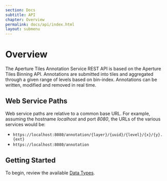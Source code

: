 ```yaml
---
section: Docs
subtitle: API
chapter: Overview
permalink: docs/api/index.html
layout: submenu
---
```


# Overview

The Aperture Tiles Annotation Service REST API is based on the Aperture Tiles Binning API. Annotations are submitted into tiles and aggregated through a given range of levels based on bin-index. Annotations can be written, modified and removed in real time.

## Web Service Paths

Web service paths are relative to a common base URL.  For example, assuming the hostname *localhost* and port *8080*, the URLs of the various services would be:

- `https://localhost:8080/annotation/{layer}/{uuid}/{level}/{x}/{y}.{ext}`
- `https://localhost:8080/annotation`

## Getting Started

To begin, review the available [Data Types](datatypes/).